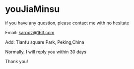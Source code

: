 # youJiaMinsu

if you have any question, please contact me with no hesitate

Email: karpdz@163.com

Add: Tianfu square Park, Peking,China

Normally, I will reply you within 30 days

Thank you!
